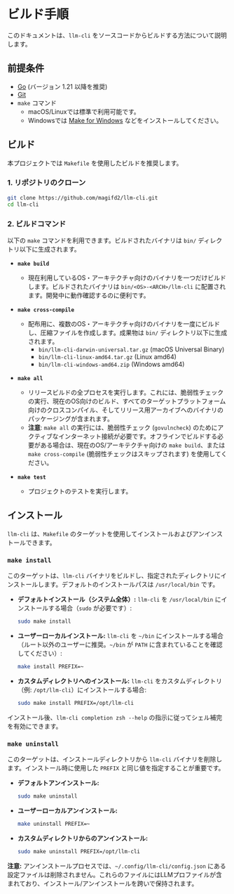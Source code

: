 # ビルド手順

このドキュメントは、`llm-cli` をソースコードからビルドする方法について説明します。

## 前提条件

*   [Go](https://go.dev/doc/install) (バージョン 1.21 以降を推奨)
*   [Git](https://git-scm.com/)
*   `make` コマンド
    *   macOS/Linuxでは標準で利用可能です。
    *   Windowsでは [Make for Windows](http://gnuwin32.sourceforge.net/packages/make.htm) などをインストールしてください。

## ビルド

本プロジェクトでは `Makefile` を使用したビルドを推奨します。

### 1. リポジトリのクローン

```bash
git clone https://github.com/magifd2/llm-cli.git
cd llm-cli
```

### 2. ビルドコマンド

以下の `make` コマンドを利用できます。ビルドされたバイナリは `bin/` ディレクトリ以下に生成されます。

*   **`make build`**
    *   現在利用しているOS・アーキテクチャ向けのバイナリを一つだけビルドします。ビルドされたバイナリは `bin/<OS>-<ARCH>/llm-cli` に配置されます。開発中に動作確認するのに便利です。

*   **`make cross-compile`**
    *   配布用に、複数のOS・アーキテクチャ向けのバイナリを一度にビルドし、圧縮ファイルを作成します。成果物は `bin/` ディレクトリ以下に生成されます。
        *   `bin/llm-cli-darwin-universal.tar.gz` (macOS Universal Binary)
        *   `bin/llm-cli-linux-amd64.tar.gz` (Linux amd64)
        *   `bin/llm-cli-windows-amd64.zip` (Windows amd64)

*   **`make all`**
    *   リリースビルドの全プロセスを実行します。これには、脆弱性チェックの実行、現在のOS向けのビルド、すべてのターゲットプラットフォーム向けのクロスコンパイル、そしてリリース用アーカイブへのバイナリのパッケージングが含まれます。
    *   **注意**: `make all` の実行には、脆弱性チェック (`govulncheck`) のためにアクティブなインターネット接続が必要です。オフラインでビルドする必要がある場合は、現在のOS/アーキテクチャ向けの `make build`、または `make cross-compile` (脆弱性チェックはスキップされます) を使用してください。

*   **`make test`**
    *   プロジェクトのテストを実行します。

## インストール

`llm-cli` は、`Makefile` のターゲットを使用してインストールおよびアンインストールできます。

### `make install`

このターゲットは、`llm-cli` バイナリをビルドし、指定されたディレクトリにインストールします。デフォルトのインストールパスは `/usr/local/bin` です。

*   **デフォルトインストール（システム全体）:**
    `llm-cli` を `/usr/local/bin` にインストールする場合（`sudo` が必要です）:
    ```bash
    sudo make install
    ```

*   **ユーザーローカルインストール:**
    `llm-cli` を `~/bin` にインストールする場合（ルート以外のユーザーに推奨。`~/bin` が `PATH` に含まれていることを確認してください）:
    ```bash
    make install PREFIX=~
    ```

*   **カスタムディレクトリへのインストール:**
    `llm-cli` をカスタムディレクトリ（例: `/opt/llm-cli`）にインストールする場合:
    ```bash
    sudo make install PREFIX=/opt/llm-cli
    ```

インストール後、`llm-cli completion zsh --help` の指示に従ってシェル補完を有効にできます。

### `make uninstall`

このターゲットは、インストールディレクトリから `llm-cli` バイナリを削除します。インストール時に使用した `PREFIX` と同じ値を指定することが重要です。

*   **デフォルトアンインストール:**
    ```bash
    sudo make uninstall
    ```

*   **ユーザーローカルアンインストール:**
    ```bash
    make uninstall PREFIX=~
    ```

*   **カスタムディレクトリからのアンインストール:**
    ```bash
    sudo make uninstall PREFIX=/opt/llm-cli
    ```

**注意:** アンインストールプロセスでは、`~/.config/llm-cli/config.json` にある設定ファイルは削除されません。これらのファイルにはLLMプロファイルが含まれており、インストール/アンインストールを跨いで保持されます。
